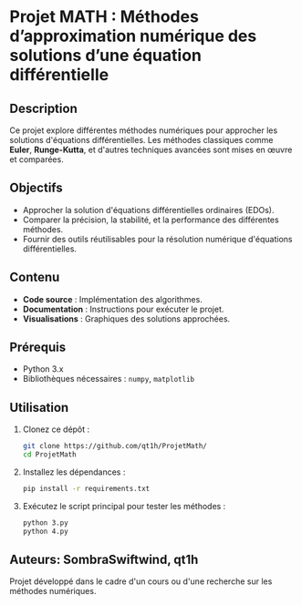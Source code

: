 # Projet MATH : Méthodes d’approximation numérique des solutions d’une équation différentielle

## Description
Ce projet explore différentes méthodes numériques pour approcher les solutions d'équations différentielles. Les méthodes classiques comme **Euler**, **Runge-Kutta**, et d'autres techniques avancées sont mises en œuvre et comparées.

## Objectifs
- Approcher la solution d'équations différentielles ordinaires (EDOs).
- Comparer la précision, la stabilité, et la performance des différentes méthodes.
- Fournir des outils réutilisables pour la résolution numérique d'équations différentielles.

## Contenu
- **Code source** : Implémentation des algorithmes.
- **Documentation** : Instructions pour exécuter le projet.
- **Visualisations** : Graphiques des solutions approchées.

## Prérequis
- Python 3.x
- Bibliothèques nécessaires : `numpy`, `matplotlib`

## Utilisation
1. Clonez ce dépôt :
   ```bash
   git clone https://github.com/qt1h/ProjetMath/
   cd ProjetMath
   ```
2. Installez les dépendances :
   ```bash
   pip install -r requirements.txt
   ```
3. Exécutez le script principal pour tester les méthodes :
   ```bash
   python 3.py
   python 4.py
   ```

## Auteurs: SombraSwiftwind, qt1h
Projet développé dans le cadre d'un cours ou d'une recherche sur les méthodes numériques.

